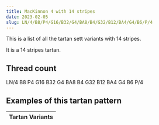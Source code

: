 ```yaml
---
title: MacKinnon 4 with 14 stripes
date: 2023-02-05
slug: LN/4/B8/P4/G16/B32/G4/BA8/B4/G32/B12/BA4/G4/B6/P/4
---
```

This is a list of all the tartan sett variants with 14 stripes.

It is a 14 stripes tartan.


## Thread count
LN/4 B8 P4 G16 B32 G4 BA8 B4 G32 B12 BA4 G4 B6 P/4

## Examples of this tartan pattern

| Tartan Variants |
|---------------|
